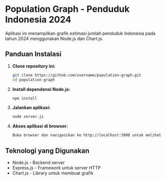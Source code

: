 # Population Graph - Penduduk Indonesia 2024

Aplikasi ini menampilkan grafik estimasi jumlah penduduk Indonesia pada tahun 2024 menggunakan Node.js dan Chart.js.

## Panduan Instalasi

1. **Clone repository ini:**

   ```bash
   git clone https://github.com/username/population-graph.git
   cd population-graph

2. **Install dependensi Node.js:**

   ```bash
   npm install

3. **Jalankan aplikasi:**

   ```bash
   node server.js

4. **Akses aplikasi di browser:**

   ```bash
   Buka browser dan navigasikan ke http://localhost:3000 untuk melihat grafik penduduk Indonesia 2024.

## Teknologi yang Digunakan
- Node.js - Backend server
- Express.js - Framework untuk server HTTP
- Chart.js - Library untuk membuat grafik
